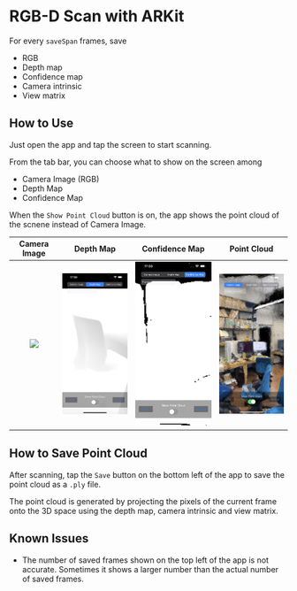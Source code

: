 # RGB-D Scan with ARKit

For every `saveSpan` frames, save

- RGB
- Depth map
- Confidence map
- Camera intrinsic
- View matrix


## How to Use

Just open the app and tap the screen to start scanning.

From the tab bar, you can choose what to show on the screen among 

- Camera Image (RGB)
- Depth Map
- Confidence Map

When the `Show Point Cloud` button is on, the app shows the point cloud of the scnene instead of Camera Image.

| Camera Image | Depth Map | Confidence Map | Point Cloud |
|:------------:|:---------:|:--------------:|:-----------:|
| <img src="./images/rgb.PNG" width="200"> | <img src="./images/depth.PNG" width="200"> | <img src="./images/confidence.PNG" width="200">| <img src="./images/point_cloud.PNG" width="200"> | 


## How to Save Point Cloud

After scanning, tap the `Save` button on the bottom left of the app to save the point cloud as a `.ply` file. 

The point cloud is generated by projecting the pixels of the current frame onto the 3D space using the depth map, camera intrinsic and view matrix.


## Known Issues

- The number of saved frames shown on the top left of the app is not accurate. Sometimes it shows a larger number than the actual number of saved frames.
